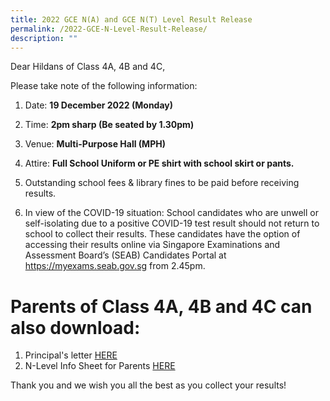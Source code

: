 ```yaml
---
title: 2022 GCE N(A) and GCE N(T) Level Result Release
permalink: /2022-GCE-N-Level-Result-Release/
description: ""
---
```

Dear Hildans of Class 4A, 4B and 4C,

Please take note of the following information: 

1) Date: **19 December 2022 (Monday)**

2) Time: **2pm sharp (Be seated by 1.30pm)**

3) Venue: **Multi-Purpose Hall (MPH)**

4) Attire: **Full School Uniform or PE shirt with school skirt or pants.**

5) Outstanding school fees & library fines to be paid before receiving results.

6) In view of the COVID-19 situation:
School candidates who are unwell or self-isolating due to a positive COVID-19 test result should not return to school to collect their results. These candidates have the option of accessing their results online via Singapore Examinations and Assessment Board’s (SEAB) Candidates Portal at https://myexams.seab.gov.sg from 2.45pm.

# Parents of Class 4A, 4B and 4C can also download:
1. Principal's letter [HERE](/files/PL_2022%20GCE%20N%20Level%20Results%20Release.pdf)
2. N-Level Info Sheet for Parents [HERE](/files/N-Level%20Info%20Sheet%20for%20Parents.pdf)

Thank you and we wish you all the best as you collect your results!